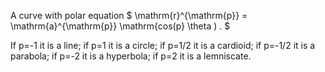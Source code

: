 A curve with polar equation
$ \mathrm{r}^{\mathrm{p}} = \mathrm{a}^{\mathrm{p}}
\mathrm{cos(p} \theta ) . $

If p=-1 it is a line; if p=1 it is a circle; if p=1/2 it is a cardioid;
if p=-1/2 it is a parabola; if p=-2 it is a hyperbola; if p=2 it is a
lemniscate.
